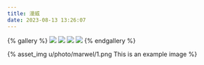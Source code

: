 ```yaml
---
title: 漫威
date: 2023-08-13 13:26:07
---
```


{% gallery %}
![](/photo/marwel/img/1.png)
![](/photo/marwel/img/1.webp)
![](/photo/marwel/img/2.webp)
![](/photo/marwel/img/3.webp)
{% endgallery %}

{% asset_img u/photo/marwel/1.png This is an example image %}
